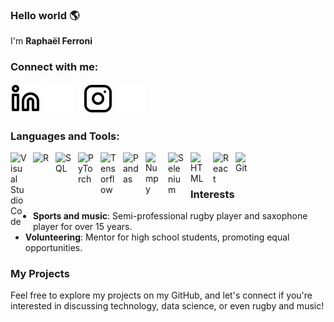 ### Hello world 🌎 

I'm **Raphaël Ferroni**

### Connect with me:

[![img_contact](./img/linkedin-light.svg)](https://www.linkedin.com/in/raphaël-ferroni-0560b11b7/#gh-light-mode-only)
[![img_contact](./img/linkedin-dark.svg)](https://www.linkedin.com/in/raphaël-ferroni-0560b11b7/#gh-dark-mode-only)
&nbsp;&nbsp;
[![img_contact](./img/instagram-light.svg)](https://www.instagram.com/ferrxni/#gh-light-mode-only)
[![img_contact](./img/instagram-dark.svg)](https://www.instagram.com/ferrxni/#gh-dark-mode-only)

### Languages and Tools:

<img align="left" alt="Visual Studio Code" width="26px" src="https://cdn.jsdelivr.net/gh/devicons/devicon/icons/vscode/vscode-original.svg" style="padding-right:10px;"/>
<img align="left" alt="R" width="26px" src="https://cdn.jsdelivr.net/gh/devicons/devicon@latest/icons/r/r-original.svg" style="padding-right:10px;"/>
<img align="left" alt="SQL" width="26px" src="https://cdn.jsdelivr.net/gh/devicons/devicon@latest/icons/azuresqldatabase/azuresqldatabase-original.svg" style="padding-right:10px;"/>
<img align="left" alt="PyTorch" width="26px" src="https://cdn.jsdelivr.net/gh/devicons/devicon@latest/icons/pytorch/pytorch-original.svg" style="padding-right:10px;"/>
<img align="left" alt="Tensorflow" width="26px" src="https://cdn.jsdelivr.net/gh/devicons/devicon@latest/icons/tensorflow/tensorflow-original.svg" style="padding-right:10px;"/>
<img align="left" alt="Pandas" width="26px" src="https://cdn.jsdelivr.net/gh/devicons/devicon@latest/icons/pandas/pandas-plain-wordmark.svg" style="padding-right:10px;"/>
<img align="left" alt="Numpy" width="26px" src="https://cdn.jsdelivr.net/gh/devicons/devicon@latest/icons/numpy/numpy-original.svg" style="padding-right:10px;"/>
<img align="left" alt="Selenium" width="26px" src="https://cdn.jsdelivr.net/gh/devicons/devicon@latest/icons/selenium/selenium-original.svg" style="padding-right:10px;"/>
<img align="left" alt="HTML" width="26px" src="https://cdn.jsdelivr.net/gh/devicons/devicon@latest/icons/html5/html5-original.svg" style="padding-right:10px;"/>
<img align="left" alt="React" width="26px" src="https://cdn.jsdelivr.net/gh/devicons/devicon@latest/icons/react/react-original.svg" style="padding-right:10px;"/>
<img align="left" alt="Git" width="26px" src="https://cdn.jsdelivr.net/gh/devicons/devicon@latest/icons/git/git-original.svg" style="padding-right:10px;"/>

<br />
<br />

<!--### ⭐ GitHub Stats
[![Anurag's GitHub stats](https://github-readme-stats.vercel.app/api?username=LaFerraille&show_icons=true&hide_border=false&title_color=3B1F94f&icon_color=FFE500&bg_color=09131B&text_color=ffffff&border_color=0c1a25)](https://github.com/anuraghazra/github-readme-stats)-->

### Interests

- **Sports and music**: Semi-professional rugby player and saxophone player for over 15 years.
- **Volunteering**: Mentor for high school students, promoting equal opportunities.

### My Projects

Feel free to explore my projects on my GitHub, and let's connect if you're interested in discussing technology, data science, or even rugby and music!

